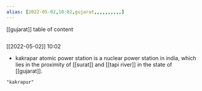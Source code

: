 ```yaml
---
alias: [2022-05-02,10:02,gujarat,,,,,,,,,,]
---
```

[[gujarat]]
table of content
```toc
```

[[2022-05-02]] 10:02
- kakrapar atomic power station is a nuclear power station in india, which lies in the proximity of [[surat]] and [[tapi river]] in the state of [[gujarat]].
```query
"kakrapur"
```